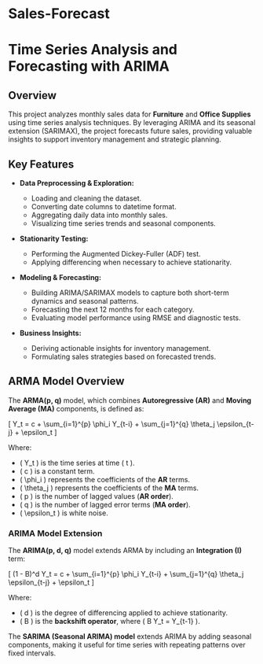 # Sales-Forecast
# Time Series Analysis and Forecasting with ARIMA

## Overview
This project analyzes monthly sales data for **Furniture** and **Office Supplies** using time series analysis techniques. By leveraging ARIMA and its seasonal extension (SARIMAX), the project forecasts future sales, providing valuable insights to support inventory management and strategic planning.

## Key Features
- **Data Preprocessing & Exploration:**  
  - Loading and cleaning the dataset.
  - Converting date columns to datetime format.
  - Aggregating daily data into monthly sales.
  - Visualizing time series trends and seasonal components.

- **Stationarity Testing:**  
  - Performing the Augmented Dickey-Fuller (ADF) test.
  - Applying differencing when necessary to achieve stationarity.

- **Modeling & Forecasting:**  
  - Building ARIMA/SARIMAX models to capture both short-term dynamics and seasonal patterns.
  - Forecasting the next 12 months for each category.
  - Evaluating model performance using RMSE and diagnostic tests.

- **Business Insights:**  
  - Deriving actionable insights for inventory management.
  - Formulating sales strategies based on forecasted trends.
 
## ARMA Model Overview
The **ARMA(p, q)** model, which combines **Autoregressive (AR)** and **Moving Average (MA)** components, is defined as:

\[
Y_t = c + \sum_{i=1}^{p} \phi_i Y_{t-i} + \sum_{j=1}^{q} \theta_j \epsilon_{t-j} + \epsilon_t
\]

Where:
- \( Y_t \) is the time series at time \( t \).
- \( c \) is a constant term.
- \( \phi_i \) represents the coefficients of the **AR** terms.
- \( \theta_j \) represents the coefficients of the **MA** terms.
- \( p \) is the number of lagged values (**AR order**).
- \( q \) is the number of lagged error terms (**MA order**).
- \( \epsilon_t \) is white noise.

### ARIMA Model Extension
The **ARIMA(p, d, q)** model extends ARMA by including an **Integration (I)** term:

\[
(1 - B)^d Y_t = c + \sum_{i=1}^{p} \phi_i Y_{t-i} + \sum_{j=1}^{q} \theta_j \epsilon_{t-j} + \epsilon_t
\]

Where:
- \( d \) is the degree of differencing applied to achieve stationarity.
- \( B \) is the **backshift operator**, where \( B Y_t = Y_{t-1} \).

The **SARIMA (Seasonal ARIMA) model** extends ARIMA by adding seasonal components, making it useful for time series with repeating patterns over fixed intervals.
